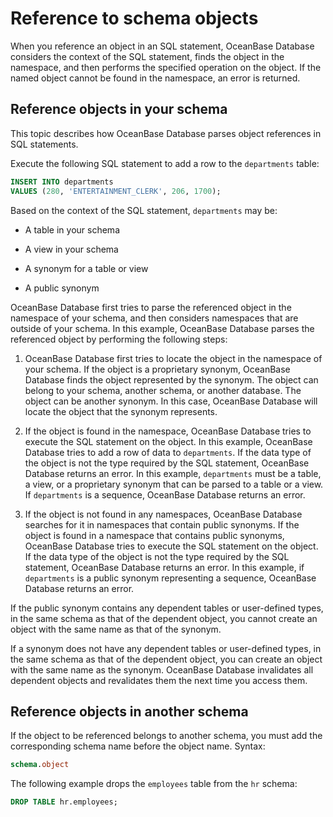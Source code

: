 # Reference to schema objects

When you reference an object in an SQL statement, OceanBase Database considers the context of the SQL statement, finds the object in the namespace, and then performs the specified operation on the object. If the named object cannot be found in the namespace, an error is returned.

## Reference objects in your schema

This topic describes how OceanBase Database parses object references in SQL statements.

Execute the following SQL statement to add a row to the `departments` table:

```sql
INSERT INTO departments
VALUES (280, 'ENTERTAINMENT_CLERK', 206, 1700);
```

Based on the context of the SQL statement, `departments` may be:

* A table in your schema

* A view in your schema

* A synonym for a table or view

* A public synonym

OceanBase Database first tries to parse the referenced object in the namespace of your schema, and then considers namespaces that are outside of your schema. In this example, OceanBase Database parses the referenced object by performing the following steps:

1. OceanBase Database first tries to locate the object in the namespace of your schema. If the object is a proprietary synonym, OceanBase Database finds the object represented by the synonym. The object can belong to your schema, another schema, or another database. The object can be another synonym. In this case, OceanBase Database will locate the object that the synonym represents.

2. If the object is found in the namespace, OceanBase Database tries to execute the SQL statement on the object. In this example, OceanBase Database tries to add a row of data to `departments`. If the data type of the object is not the type required by the SQL statement, OceanBase Database returns an error. In this example, `departments` must be a table, a view, or a proprietary synonym that can be parsed to a table or a view. If `departments` is a sequence, OceanBase Database returns an error.

3. If the object is not found in any namespaces, OceanBase Database searches for it in namespaces that contain public synonyms. If the object is found in a namespace that contains public synonyms, OceanBase Database tries to execute the SQL statement on the object. If the data type of the object is not the type required by the SQL statement, OceanBase Database returns an error. In this example, if `departments` is a public synonym representing a sequence, OceanBase Database returns an error.

If the public synonym contains any dependent tables or user-defined types, in the same schema as that of the dependent object, you cannot create an object with the same name as that of the synonym.

If a synonym does not have any dependent tables or user-defined types, in the same schema as that of the dependent object, you can create an object with the same name as the synonym. OceanBase Database invalidates all dependent objects and revalidates them the next time you access them.

## Reference objects in another schema

If the object to be referenced belongs to another schema, you must add the corresponding schema name before the object name. Syntax:

```sql
schema.object
```

The following example drops the `employees` table from the `hr` schema:

```sql
DROP TABLE hr.employees;
```
